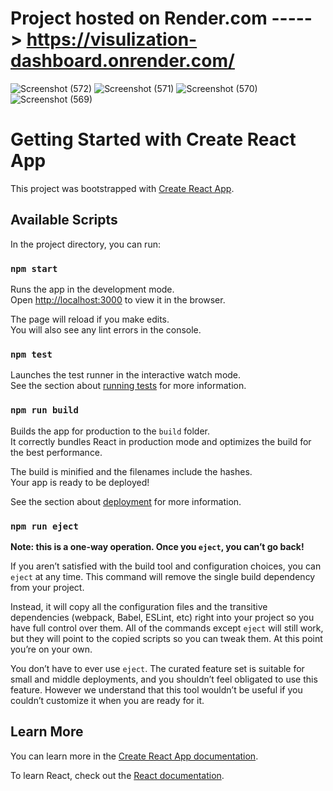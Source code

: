 # Project hosted on Render.com -----> https://visulization-dashboard.onrender.com/
![Screenshot (572)](https://github.com/Kashifraza1208/visulization-dashboard/assets/60813449/df1e29ab-031c-41e9-9f7f-a7f55eceec26)
![Screenshot (571)](https://github.com/Kashifraza1208/visulization-dashboard/assets/60813449/8d5e370a-9506-4b8b-8ba1-6c8a745ef981)
![Screenshot (570)](https://github.com/Kashifraza1208/visulization-dashboard/assets/60813449/4014497f-417a-43f4-b2a1-36b3d35a68dc)
![Screenshot (569)](https://github.com/Kashifraza1208/visulization-dashboard/assets/60813449/e31818c2-d738-48b4-b990-6efe7d8e72ac)



# Getting Started with Create React App

This project was bootstrapped with [Create React App](https://github.com/facebook/create-react-app).

## Available Scripts

In the project directory, you can run:

### `npm start`

Runs the app in the development mode.\
Open [http://localhost:3000](http://localhost:3000) to view it in the browser.

The page will reload if you make edits.\
You will also see any lint errors in the console.

### `npm test`

Launches the test runner in the interactive watch mode.\
See the section about [running tests](https://facebook.github.io/create-react-app/docs/running-tests) for more information.

### `npm run build`

Builds the app for production to the `build` folder.\
It correctly bundles React in production mode and optimizes the build for the best performance.

The build is minified and the filenames include the hashes.\
Your app is ready to be deployed!

See the section about [deployment](https://facebook.github.io/create-react-app/docs/deployment) for more information.

### `npm run eject`

**Note: this is a one-way operation. Once you `eject`, you can’t go back!**

If you aren’t satisfied with the build tool and configuration choices, you can `eject` at any time. This command will remove the single build dependency from your project.

Instead, it will copy all the configuration files and the transitive dependencies (webpack, Babel, ESLint, etc) right into your project so you have full control over them. All of the commands except `eject` will still work, but they will point to the copied scripts so you can tweak them. At this point you’re on your own.

You don’t have to ever use `eject`. The curated feature set is suitable for small and middle deployments, and you shouldn’t feel obligated to use this feature. However we understand that this tool wouldn’t be useful if you couldn’t customize it when you are ready for it.

## Learn More

You can learn more in the [Create React App documentation](https://facebook.github.io/create-react-app/docs/getting-started).

To learn React, check out the [React documentation](https://reactjs.org/).
